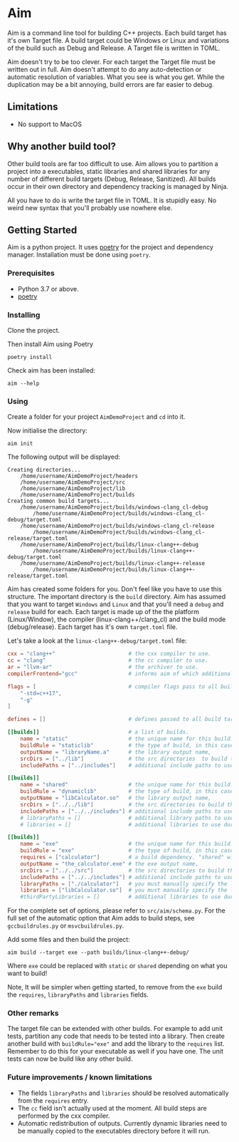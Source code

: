 # Aim
Aim is a command line tool for building C++ projects.
Each build target has it's own Target file.
A build target could be Windows or Linux and variations of the build such as Debug and Release.
A Target file is written in TOML.

Aim doesn't try to be too clever. For each target the Target file must be written out in full. Aim doesn't attempt
to do any auto-detection or automatic resolution of variables. What you see is what you get. While the duplication may
be a bit annoying, build errors are far easier to debug.

## Limitations
* No support to MacOS

## Why another build tool?
Other build tools are far too difficult to use. Aim allows you to partition a project into a executables, static libraries
and shared libraries for any number of different build targets (Debug, Release, Sanitized). All builds occur in their own
directory and dependency tracking is managed by Ninja.

All you have to do is write the target file in TOML. It is stupidly easy. No weird new syntax that you'll probably
use nowhere else.

## Getting Started
Aim is a python project. It uses [poetry](https://python-poetry.org/) for the project and dependency manager.
Installation must be done using `poetry`.

### Prerequisites
* Python 3.7 or above.
* [poetry](https://python-poetry.org/)

### Installing
Clone the project.

Then install Aim using Poetry

`poetry install`

Check aim has been installed:

`aim --help`

### Using
Create a folder for your project `AimDemoProject` and `cd` into it.

Now initialise the directory:

`aim init`

The following output will be displayed:

```
Creating directories...
	/home/username/AimDemoProject/headers
	/home/username/AimDemoProject/src
	/home/username/AimDemoProject/lib
	/home/username/AimDemoProject/builds
Creating common build targets...
	/home/username/AimDemoProject/builds/windows-clang_cl-debug
		/home/username/AimDemoProject/builds/windows-clang_cl-debug/target.toml
	/home/username/AimDemoProject/builds/windows-clang_cl-release
		/home/username/AimDemoProject/builds/windows-clang_cl-release/target.toml
	/home/username/AimDemoProject/builds/linux-clang++-debug
		/home/username/AimDemoProject/builds/linux-clang++-debug/target.toml
	/home/username/AimDemoProject/builds/linux-clang++-release
		/home/username/AimDemoProject/builds/linux-clang++-release/target.toml
```

Aim has created some folders for you. Don't feel like you have to use this structure.
The important directory is the `build` directory. Aim has assumed that you want to target `Windows` and `Linux`
and that you'll need a `debug` and `release` build for each. Each target is made up of the the platform (Linux/Window),
the compiler (linux-clang++/clang_cl) and the build mode (debug/release). Each target has it's own `target.toml` file.

Let's take a look at the `linux-clang++-debug/target.toml` file:

```toml
cxx = "clang++"                       # the cxx compiler to use.
cc = "clang"                          # the cc compiler to use.
ar = "llvm-ar"                        # the archiver to use.
compilerFrontend="gcc"                # informs aim of which additional flags to include at various stages of the build.

flags = [                             # compiler flags pass to all build targets.
    "-std=c++17",
    "-g"
]

defines = []                          # defines passed to all build targets.

[[builds]]                            # a list of builds.
    name = "static"                   # the unique name for this build.
    buildRule = "staticlib"           # the type of build, in this case create a static library.
    outputName = "libraryName.a"      # the library output name,
    srcDirs = ["../lib"]              # the src directories  to build the static library from.
    includePaths = ["../includes"]    # additional include paths to use during the build.

[[builds]]
    name = "shared"                   # the unique name for this build.
    buildRule = "dynamiclib"          # the type of build, in this case create a shared library.
    outputName = "libCalculator.so"   # the library output name,
    srcDirs = ["../../lib"]           # the src directories to build the shared library from.
    includePaths = ["../../includes"] # additional include paths to use during the build.
    # libraryPaths = []               # additional library paths to use during the build.
    # libraries = []                  # additional libraries to use during the build.

[[builds]]
    name = "exe"                      # the unique name for this build.
    buildRule = "exe"                 # the type of build, in this case an executable.
    requires = ["calculator"]         # a build dependency. "shared" will be built first and linked against.
    outputName = "the_calculator.exe" # the exe output name,
    srcDirs = ["../../src"]           # the src directories to build the shared library from.
    includePaths = ["../../includes"] # additional include paths to use during the build.
    libraryPaths = ["./calculator"]   # you must manually specify the library path to the dependency (requires).
    libraries = ["libCalculator.so"]  # you must manually specify the library name of the dependency (requires).
    #thirdPartyLibraries = []         # additional libraries to use during the build that are not apart of the Aim build process.
```
For the complete set of options, please refer to `src/aim/schema.py`.
For the full set of the automatic option that Aim adds to build steps, see `gccbuildrules.py` or `msvcbuildrules.py`.

Add some files and then build the project:

`aim build --target exe --path builds/linux-clang++-debug/`

Where `exe` could be replaced with `static` or `shared` depending on what you want to build!

Note, It will be simpler when getting started, to remove from the `exe` build the `requires`, `libraryPaths` and `libraries` fields.

### Other remarks
The target file can be extended with other builds. For example to add unit tests, partition any code that needs to be
tested into a library. Then create another build with `buildRule="exe"` and add the library to the `requires` list.
Remember to do this for your executable as well if you have one. The unit tests can now be build like any other build.

### Future improvements / known limitations
 * The fields `libraryPaths` and `libraries` should be resolved automatically from the `requires` entry.
 * The `cc` field isn't actually used at the moment. All build steps are performed by the cxx compiler.
 * Automatic redistribution of outputs. Currently dynamic libraries need to be manually copied to the executables directory before it will run.
